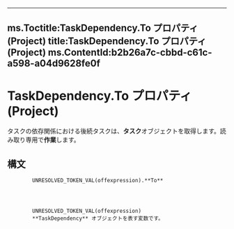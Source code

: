 

---
ms.Toctitle:TaskDependency.To プロパティ (Project)
title:TaskDependency.To プロパティ (Project)
ms.ContentId:b2b26a7c-cbbd-c61c-a598-a04d9628fe0f
---
# TaskDependency.To プロパティ (Project)




タスクの依存関係における後続タスクは、**タスク**オブジェクトを取得します。読み取り専用で**作業**します。

## 構文

            UNRESOLVED_TOKEN_VAL(offexpression).**To**




            UNRESOLVED_TOKEN_VAL(offexpression)
            **TaskDependency** オブジェクトを表す変数です。




